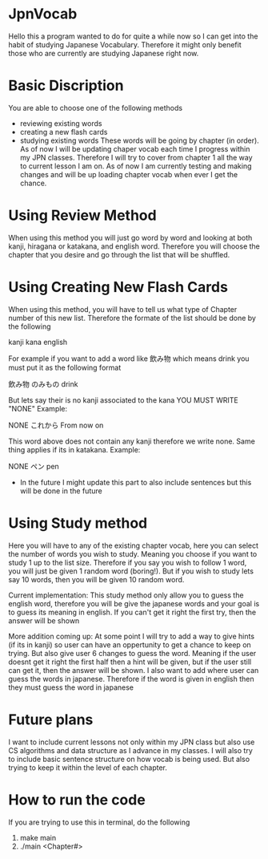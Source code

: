 # JpnVocab

Hello this a program wanted to do for quite a while now so I can get into the habit of studying Japanese Vocabulary. Therefore it might only benefit those who are currently are studying Japanese right now. 

# Basic Discription 

You are able to choose one of the following methods 
- reviewing existing words
- creating a new flash cards
- studying existing words
These words will be going by chapter (in order). As of now I will be updating chaper vocab each time I progress within my JPN classes. Therefore I will try to cover from chapter 1 all the way to current lesson I am on.
As of now I am currently testing and making changes and will be up loading chapter vocab when ever I get the chance.

# Using Review Method

When using this method you will just go word by word and looking at both kanji, hiragana or katakana, and english word. Therefore you will choose the chapter that you desire and go through the list that will be shuffled.  

# Using Creating New Flash Cards

When using this method, you will have to tell us what type of Chapter number of this new list. Therefore the formate of the list should be done by the following 

kanji           kana            english

For example if you want to add a word like 飲み物 which means drink you must put it as the following format 

飲み物          のみもの            drink

But lets say their is no kanji associated to the kana YOU MUST WRITE "NONE"
Example:

NONE			これから		From now on

This word above does not contain any kanji therefore we write none. Same thing applies if its in katakana. 
Example:

NONE             ペン           pen

* In the future I might update this part to also include sentences but this will be done in the future

# Using Study method

Here you will have to any of the existing chapter vocab, here you can select the number of words you wish to study. Meaning you choose if you want to study 1 up to the list size. Therefore if you say you wish to follow 1 word, you will just be given 1 random word (boring!). But if you wish to study lets say 10 words, then you will be given 10 random word. 

Current implementation:
This study method only allow you to guess the english word, therefore you will be give the japanese words and your goal is to guess its meaning in english. If you can't get it right the first try, then the answer will be shown

More addition coming up:
At some point I will try to add a way to give hints (if its in kanji) so user can have an oppertunity to get a chance to keep on trying. But also give user 6 changes to guess the word. Meaning if the user doesnt get it right the first half then a hint will be given, but if the user still can get it, then the answer will be shown. 
I also want to add where user can guess the words in japanese. Therefore if the word is given in english then they must guess the word in japanese

# Future plans

I want to include current lessons not only within my JPN class but also use CS algorithms and data structure as I advance in my classes. 
I will also try to include basic sentence structure on how vocab is being used. But also trying to keep it within the level of each chapter.

# How to run the code

If you are trying to use this in terminal, do the following 

1. make main
2. ./main <Chapter#> <Method>